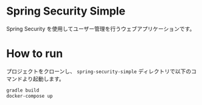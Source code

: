 Spring Security Simple
===

Spring Security を使用してユーザー管理を行うウェブアプリケーションです。

# How to run

プロジェクトをクローンし、 `spring-security-simple` ディレクトリで以下のコマンドより起動します。

``` bash
gradle build
docker-compose up
```